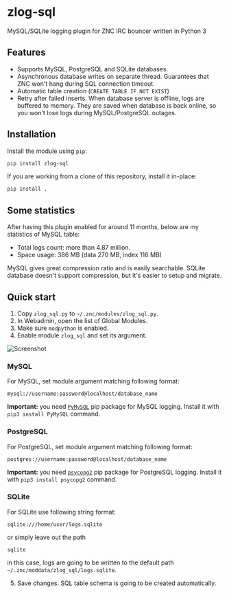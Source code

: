 # zlog-sql
MySQL/SQLite logging plugin for ZNC IRC bouncer written in Python 3

## Features
* Supports MySQL, PostgreSQL and SQLite databases.
* Asynchronous database writes on separate thread. Guarantees that ZNC won't hang during SQL connection timeout.
* Automatic table creation (`CREATE TABLE IF NOT EXIST`)
* Retry after failed inserts. When database server is offline, logs are buffered to memory. They are saved when database is back online, so you won't lose logs during MySQL/PostgreSQL outages. 

## Installation

Install the module using `pip`:

```bash
pip install zlog-sql
```

If you are working from a clone of this repository, install it in-place:

```bash
pip install .
```


## Some statistics
After having this plugin enabled for around 11 months, below are my statistics of MySQL table:
* Total logs count: more than 4.87 million.
* Space usage: 386 MB (data 270 MB, index 116 MB)

MySQL gives great compression ratio and is easily searchable. SQLite database doesn't support compression, but it's easier to setup and migrate.

## Quick start
1. Copy `zlog_sql.py` to `~/.znc/modules/zlog_sql.py`.
2. In Webadmin, open the list of Global Modules.
3. Make sure `modpython` is enabled.
4. Enable module `zlog_sql` and set its argument.

![Screenshot](docs/webadmin_modules.png)

### MySQL
For MySQL, set module argument matching following format:
```
mysql://username:password@localhost/database_name
```
**Important:** you need [`PyMySQL`](https://github.com/PyMySQL/PyMySQL) pip package for MySQL logging. Install it with `pip3 install PyMySQL` command.

### PostgreSQL
For PostgreSQL, set module argument matching following format:
```
postgres://username:password@localhost/database_name
```
**Important:** you need [`psycopg2`](https://github.com/psycopg/psycopg2) pip package for PostgreSQL logging. Install it with `pip3 install psycopg2` command.


### SQLite
For SQLite use following string format:
```
sqlite:///home/user/logs.sqlite
```

or simply leave out the path
```
sqlite
```
in this case, logs are going to be written to the default path `~/.znc/moddata/zlog_sql/logs.sqlite`.

5. Save changes. SQL table schema is going to be created automatically.
